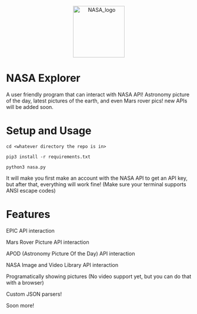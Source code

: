 <p align="center">
 <img alt="NASA_logo" src="https://upload.wikimedia.org/wikipedia/commons/thumb/a/a3/NASA_Worm_logo.svg/508px-NASA_Worm_logo.svg.png?20200430071140" height="140" />
</p>

# NASA Explorer
A user friendly program that can interact with NASA API! Astronomy picture of the day, latest pictures of the earth, and even Mars rover pics! new APIs will be added soon.

# Setup and Usage

`cd <whatever directory the repo is in>`

`pip3 install -r requirements.txt`

`python3 nasa.py`

It will make you first make an account with the NASA API to get an API key, but after that, everything will work fine! (Make sure your terminal supports ANSI escape codes)

# Features

EPIC API interaction

Mars Rover Picture API interaction

APOD (Astronomy Picture Of the Day) API interaction

NASA Image and Video Library API interaction

Programatically showing pictures (No video support yet, but you can do that with a browser)

Custom JSON parsers!

Soon more!
